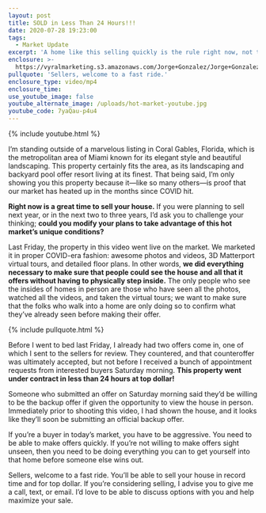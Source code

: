 ```yaml
---
layout: post
title: SOLD in Less Than 24 Hours!!!
date: 2020-07-28 19:23:00
tags:
  - Market Update
excerpt: 'A home like this selling quickly is the rule right now, not the exception.'
enclosure: >-
  https://vyralmarketing.s3.amazonaws.com/Jorge+Gonzalez/Jorge+Gonzalez+Hot+Market.mp4
pullquote: 'Sellers, welcome to a fast ride.'
enclosure_type: video/mp4
enclosure_time:
use_youtube_image: false
youtube_alternate_image: /uploads/hot-market-youtube.jpg
youtube_code: 7yaQau-p4u4
---
```


{% include youtube.html %}

I’m standing outside of a marvelous listing in Coral Gables, Florida, which is the metropolitan area of Miami known for its elegant style and beautiful landscaping. This property certainly fits the area, as its landscaping and backyard pool offer resort living at its finest. That being said, I’m only showing you this property because it—like so many others—is proof that our market has heated up in the months since COVID hit.&nbsp;

**Right now is a great time to sell your house.** If you were planning to sell next year, or in the next two to three years, I’d ask you to challenge your thinking; **could you modify your plans to take advantage of this hot market’s unique conditions?&nbsp;**

Last Friday, the property in this video went live on the market. We marketed it in proper COVID-era fashion: awesome photos and videos, 3D Matterport virtual tours, and detailed floor plans. In other words, **we did everything necessary to make sure that people could see the house and all that it offers without having to physically step inside.** The only people who see the insides of homes in person are those who have seen all the photos, watched all the videos, and taken the virtual tours; we want to make sure that the folks who walk into a home are only doing so to confirm what they’ve already seen before making their offer.

{% include pullquote.html %}

Before I went to bed last Friday, I already had two offers come in, one of which I sent to the sellers for review. They countered, and that counteroffer was ultimately accepted, but not before I received a bunch of appointment requests from interested buyers Saturday morning. **This property went under contract in less than 24 hours at top dollar\!**

Someone who submitted an offer on Saturday morning said they’d be willing to be the backup offer if given the opportunity to view the house in person. Immediately prior to shooting this video, I had shown the house, and it looks like they’ll soon be submitting an official backup offer.

If you’re a buyer in today’s market, you have to be aggressive. You need to be able to make offers quickly. If you’re not willing to make offers sight unseen, then you need to be doing everything you can to get yourself into that home before someone else wins out.&nbsp;

Sellers, welcome to a fast ride. You’ll be able to sell your house in record time and for top dollar. If you’re considering selling, I advise you to give me a call, text, or email. I’d love to be able to discuss options with you and help maximize your sale.